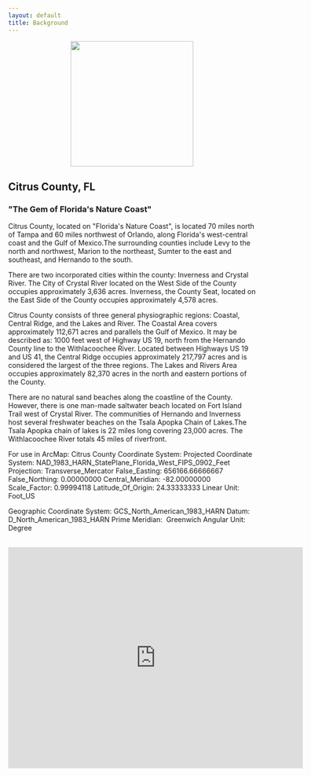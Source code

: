 ```yaml
---
layout: default
title: Background
---
```

<p align="center">
  <img width="250" height="255" src="http://cravenrealty.com/wp-content/uploads/2014/11/citrus_county_florida_logo.gif">
  </p>
  
## Citrus County, FL

### "The Gem of Florida's Nature Coast"

Citrus County, located on "Florida's Nature Coast", is located 70 miles north of Tampa and 60 miles northwest of Orlando, along Florida's west-central coast and the Gulf of Mexico.The surrounding counties include Levy to the north and northwest, Marion to the northeast, Sumter to the east and southeast, and Hernando to the south. 

There are two incorporated cities within the county: Inverness and Crystal River. The City of Crystal River located on the West Side of the County occupies approximately 3,636 acres. Inverness, the County Seat, located on the East Side of the County occupies approximately 4,578 acres.

Citrus County consists of three general physiographic regions: Coastal, Central Ridge, and the Lakes and River. The Coastal Area covers approximately 112,671 acres and parallels the Gulf of Mexico. It may be described as: 1000 feet west of Highway US 19, north from the Hernando County line to the Withlacoochee River. Located between Highways US 19 and US 41, the Central Ridge occupies approximately 217,797 acres and is considered the largest of the three regions. The Lakes and Rivers Area occupies approximately 82,370 acres in the north and eastern portions of the County.

There are no natural sand beaches along the coastline of the County. However, there is one man-made saltwater beach located on Fort Island Trail west of Crystal River. The communities of Hernando and Inverness host several freshwater beaches on the Tsala Apopka Chain of Lakes.The Tsala Apopka chain of lakes is 22 miles long covering 23,000 acres. The Withlacoochee River totals 45 miles of riverfront.

For use in ArcMap:
Citrus County Coordinate System: 
Projected Coordinate System: NAD_1983_HARN_StatePlane_Florida_West_FIPS_0902_Feet
Projection: Transverse_Mercator
False_Easting: 656166.66666667
False_Northing: 0.00000000
Central_Meridian: -82.00000000
Scale_Factor: 0.99994118
Latitude_Of_Origin: 24.33333333
Linear Unit:  Foot_US

Geographic Coordinate System: GCS_North_American_1983_HARN
Datum:  D_North_American_1983_HARN
Prime Meridian:  Greenwich
Angular Unit:  Degree

<p align="center">    
  <iframe src="https://www.google.com/maps/embed?pb=!1m18!1m12!1m3!1d223636.2304141446!2d-82.62439560050383!3d28.85921455924032!2m3!1f0!2f0!3f0!3m2!1i1024!2i768!4f13.1!3m3!1m2!1s0x88e80cd51b085c7d%3A0xb945502a70834282!2sCitrus+County%2C+FL!5e0!3m2!1sen!2sus!4v1487770430410" width="600" height="450" frameborder="0" style="border:0" allowfullscreen></iframe>
  </p>

<body class="theme-base-0d"></body>
